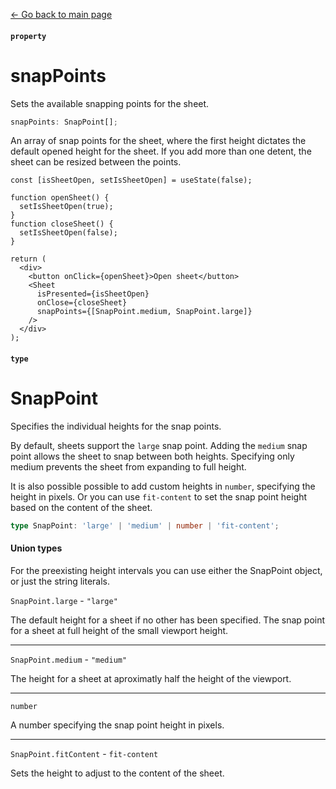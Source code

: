 [<- Go back to main page](README.md)

#### `property`

# snapPoints

Sets the available snapping points for the sheet.

```ts
snapPoints: SnapPoint[];
```

An array of snap points for the sheet, where the first height dictates the default opened height for the sheet. If you add more than one detent, the sheet can be resized between the points.

```tsx
const [isSheetOpen, setIsSheetOpen] = useState(false);

function openSheet() {
  setIsSheetOpen(true);
}
function closeSheet() {
  setIsSheetOpen(false);
}

return (
  <div>
    <button onClick={openSheet}>Open sheet</button>
    <Sheet
      isPresented={isSheetOpen}
      onClose={closeSheet}
      snapPoints={[SnapPoint.medium, SnapPoint.large]}
    />
  </div>
);
```

#### `type`

# SnapPoint

Specifies the individual heights for the snap points.

By default, sheets support the `large` snap point. Adding the `medium` snap point allows the sheet to snap between both heights. Specifying only medium prevents the sheet from expanding to full height.

It is also possible possible to add custom heights in `number`, specifying the height in pixels. Or you can use `fit-content` to set the snap point height based on the content of the sheet.

```ts
type SnapPoint: 'large' | 'medium' | number | 'fit-content';
```

#### Union types

For the preexisting height intervals you can use either the SnapPoint object, or just the string literals.

`SnapPoint.large` - `"large"`

The default height for a sheet if no other has been specified. The snap point for a sheet at full height of the small viewport height.

---

`SnapPoint.medium` - `"medium"`

The height for a sheet at aproximatly half the height of the viewport.

---

`number`

A number specifying the snap point height in pixels.

---

`SnapPoint.fitContent` - `fit-content`

Sets the height to adjust to the content of the sheet.
